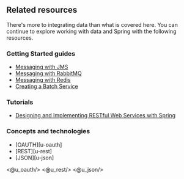 ## Related resources

There's more to integrating data than what is covered here. You can continue to explore working with data and Spring with the following resources.

### Getting Started guides

* [Messaging with JMS][gs-messaging-jms]
* [Messaging with RabbitMQ][gs-messaging-rabbitmq]
* [Messaging with Redis][gs-messaging-redis]
* [Creating a Batch Service][gs-batch-processing]

[gs-messaging-jms]: /guides/gs/messaging-jms/
[gs-messaging-rabbitmq]: /guides/gs/messaging-rabbitmq/
[gs-messaging-redis]: /guides/gs/messaging-redis/
[gs-batch-processing]: /guides/gs/batch-processing/

### Tutorials

* [Designing and Implementing RESTful Web Services with Spring][tut-rest]

[tut-rest]: /guides/tutorials/rest

### Concepts and technologies

* [OAUTH][u-oauth]
* [REST][u-rest]
* [JSON][u-json]

<@u_oauth/>
<@u_rest/>
<@u_json/>
